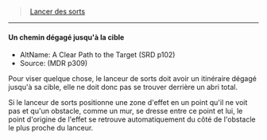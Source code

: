 ﻿---
!GenericItem
Name: Un chemin dégagé jusqu'à la cible
AltName: A Clear Path to the Target (SRD p102)
Source: (MDR p309)
Id: spellcasting_hd.md#un-chemin-dégagé-jusquà-la-cible
ParentLink: spellcasting_hd.md#lancer-des-sorts
ParentName: Lancer des sorts
NameLevel: 4
Attributes:
  Name: Un chemin dégagé jusqu'à la cible
  Markdown: >+
    #### <!--Name-->Un chemin dégagé jusqu'à la cible<!--/Name-->


    - AltName: <!--AltName-->A Clear Path to the Target (SRD p102)<!--/AltName-->

    - Source: <!--Source-->(MDR p309)<!--/Source-->


    Pour viser quelque chose, le lanceur de sorts doit avoir un itinéraire dégagé jusqu'à sa cible, elle ne doit donc pas se trouver derrière un abri total.


    Si le lanceur de sorts positionne une zone d'effet en un point qu'il ne voit pas et qu'un obstacle, comme un mur, se dresse entre ce point et lui, le point d'origine de l'effet se retrouve automatiquement du côté de l'obstacle le plus proche du lanceur.

  AltName: A Clear Path to the Target (SRD p102)
  Source: (MDR p309)
AttributesDictionary: >+
  Name: Un chemin dégagé jusqu'à la cible

  Markdown: >+

    #### <!--Name-->Un chemin dégagé jusqu'à la cible<!--/Name-->





    - AltName: <!--AltName-->A Clear Path to the Target (SRD p102)<!--/AltName-->



    - Source: <!--Source-->(MDR p309)<!--/Source-->





    Pour viser quelque chose, le lanceur de sorts doit avoir un itinéraire dégagé jusqu'à sa cible, elle ne doit donc pas se trouver derrière un abri total.





    Si le lanceur de sorts positionne une zone d'effet en un point qu'il ne voit pas et qu'un obstacle, comme un mur, se dresse entre ce point et lui, le point d'origine de l'effet se retrouve automatiquement du côté de l'obstacle le plus proche du lanceur.



  AltName: A Clear Path to the Target (SRD p102)

  Source: (MDR p309)

---
> [Lancer des sorts](hd_spellcasting.md)

---

#### Un chemin dégagé jusqu'à la cible

- AltName: A Clear Path to the Target (SRD p102)
- Source: (MDR p309)

Pour viser quelque chose, le lanceur de sorts doit avoir un itinéraire dégagé jusqu'à sa cible, elle ne doit donc pas se trouver derrière un abri total.

Si le lanceur de sorts positionne une zone d'effet en un point qu'il ne voit pas et qu'un obstacle, comme un mur, se dresse entre ce point et lui, le point d'origine de l'effet se retrouve automatiquement du côté de l'obstacle le plus proche du lanceur.

